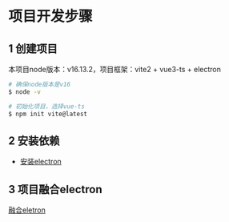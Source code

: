 # 项目开发步骤

## 1 创建项目

本项目node版本：v16.13.2，项目框架：vite2 + vue3-ts + electron

```sh
# 确保node版本是v16
$ node -v

# 初始化项目，选择vue-ts
$ npm init vite@latest
```

## 2 安装依赖

- [安装electron](electron_install.md)

## 3 项目融合electron

[融合eletron](electron_use.md)
